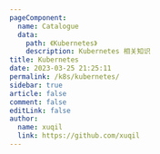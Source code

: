 ```yaml
---
pageComponent: 
  name: Catalogue
  data: 
    path: 《Kubernetes》
    description: Kubernetes 相关知识
title: Kubernetes
date: 2023-03-25 21:25:11
permalink: /k8s/kubernetes/
sidebar: true
article: false
comment: false
editLink: false
author: 
  name: xuqil
  link: https://github.com/xuqil
---
```

